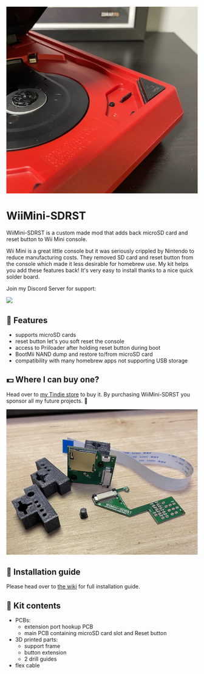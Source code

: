 ![WiiMini-SDRST installed in the console](assets/wiimini-sdrst-installed.jpg)

# WiiMini-SDRST
WiiMini-SDRST is a custom made mod that adds back microSD card and reset button to Wii Mini console.

Wii Mini is a great little console but it was seriously crippled by Nintendo to reduce manufacturing costs. They removed SD card and reset button from the console which made it less desirable for homebrew use. My kit helps you add these features back! It's very easy to install thanks to a nice quick solder board.

Join my Discord Server for support:

[![](https://dcbadge.vercel.app/api/server/T6JKKkRx)](https://discord.gg/T6JKKkRx)

## 💪 Features
* supports microSD cards
* reset button let's you soft reset the console
* access to Priiloader after holding reset button during boot
* BootMii NAND dump and restore to/from microSD card
* compatibility with many homebrew apps not supporting USB storage

## 💵 Where I can buy one?
Head over to [my Tindie store](https://www.tindie.com/products/27355/) to buy it. By purchasing WiiMini-SDRST you sponsor all my future projects. 🙏

![Full kit](assets/full-kit.jpg)

## 📃 Installation guide

Please head over to [the wiki](https://github.com/webhdx/WiiMini-SDRST/wiki) for full installation guide.

## 🧱 Kit contents
* PCBs:
  * extension port hookup PCB
  * main PCB containing microSD card slot and Reset button
* 3D printed parts:
  * support frame
  * button extension
  * 2 drill guides
* flex cable
